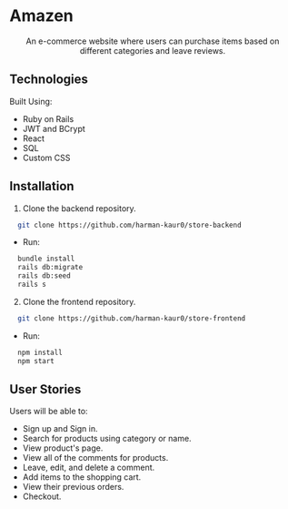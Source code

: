# Amazen
<div align="center">An e-commerce website where users can purchase items based on different categories and leave reviews.</div>

## Technologies
Built Using:
* Ruby on Rails
* JWT and BCrypt
* React
* SQL
* Custom CSS

## Installation
1. Clone the backend repository.
```sh 
  git clone https://github.com/harman-kaur0/store-backend
```
   * Run: 
```sh
  bundle install
  rails db:migrate
  rails db:seed
  rails s
```

2. Clone the frontend repository.
```sh
  git clone https://github.com/harman-kaur0/store-frontend
```
   * Run:
```sh
  npm install
  npm start
```
## User Stories
Users will be able to:
* Sign up and Sign in.
* Search for products using category or name.
* View product's page.
* View all of the comments for products.
* Leave, edit, and delete a comment.
* Add items to the shopping cart.
* View their previous orders.
* Checkout.
